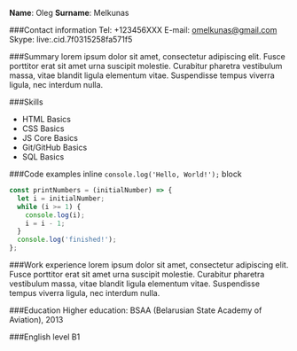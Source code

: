 **Name**: Oleg
**Surname**: Melkunas

###Contact information
Tel:   +123456XXX
E-mail: omelkunas@gmail.com
Skype: live:.cid.7f0315258fa571f5

###Summary
lorem ipsum dolor sit amet, consectetur adipiscing elit. Fusce porttitor erat sit amet urna suscipit molestie. Curabitur pharetra vestibulum massa, vitae blandit ligula elementum vitae. Suspendisse tempus viverra ligula, nec interdum nulla.

###Skills
- HTML Basics
- CSS Basics
- JS Core Basics
- Git/GitHub Basics
- SQL Basics

###Code examples
inline `console.log('Hello, World!');`
block
```javascript
const printNumbers = (initialNumber) => {
  let i = initialNumber;
  while (i >= 1) {
    console.log(i);
    i = i - 1;
  }
  console.log('finished!');
};
```

###Work experience
lorem ipsum dolor sit amet, consectetur adipiscing elit. Fusce porttitor erat sit amet urna suscipit molestie. Curabitur pharetra vestibulum massa, vitae blandit ligula elementum vitae. Suspendisse tempus viverra ligula, nec interdum nulla.

###Education
Higher education: BSAA (Belarusian State Academy of Aviation), 2013

###English
level B1